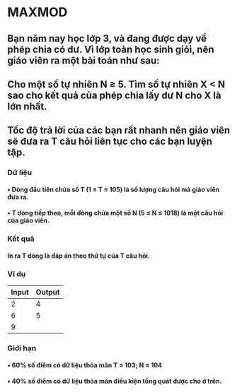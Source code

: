 # MAXMOD
## Bạn năm nay học lớp 3, và đang được dạy về phép chia có dư. Vì lớp toàn học sinh giỏi, nên giáo viên ra một bài toán như sau:
## Cho một số tự nhiên N ≥ 5. Tìm số tự nhiên X < N sao cho kết quả của phép chia lấy dư N cho X là lớn nhất.
## Tốc độ trả lời của các bạn rất nhanh nên giáo viên sẽ đưa ra T câu hỏi liên tục cho các bạn luyện tập.
### Dữ liệu 
#### • Dòng đầu tiên chứa số T (1 ≤ T ≤ 105) là số lượng câu hỏi mà giáo viên đưa ra.
#### • T dòng tiếp theo, mỗi dòng chứa một số N (5 ≤ N ≤ 1018) là một câu hỏi của giáo viên.
### Kết quả
#### In ra T dòng là đáp án theo thứ tự của T câu hỏi.
### Ví dụ
| Input      | Output |
|-------     |--------|
|2           |4       |
|6           |5       |
|9           |        |
### Giới hạn
#### • 60% số điểm có dữ liệu thỏa mãn T ≤ 103; N ≤ 104
#### • 40% số điểm có dữ liệu thỏa mãn điều kiện tổng quát được cho ở trên.
